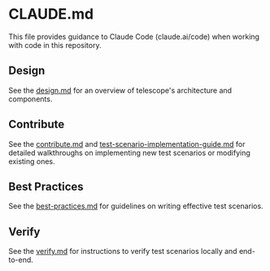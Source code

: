# CLAUDE.md

This file provides guidance to Claude Code (claude.ai/code) when working with code in this repository.

## Design

See the [design.md](docs/design.md) for an overview of telescope's architecture and components.

## Contribute

See the [contribute.md](docs/contribute.md) and [test-scenario-implementation-guide.md](docs/test-scenario-implementation-guide.md) for detailed walkthroughs on implementing new test scenarios or modifying existing ones.

## Best Practices
See the [best-practices.md](docs/best-practices.md) for guidelines on writing effective test scenarios.

## Verify

See the [verify.md](docs/verify.md) for instructions to verify test scenarios locally and end-to-end.